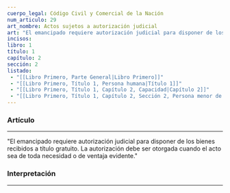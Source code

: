```yaml
---
cuerpo_legal: Código Civil y Comercial de la Nación
num_articulo: 29
art_nombre: Actos sujetos a autorización judicial
art: "El emancipado requiere autorización judicial para disponer de los bienes recibidos a título gratuito. La autorización debe ser otorgada cuando el acto sea de toda necesidad o de ventaja evidente."
incisos: 
libro: 1
título: 1
capítulo: 2
sección: 2
listado:
 - "[[Libro Primero, Parte General|Libro Primero]]"
 - "[[Libro Primero, Título 1, Persona humana|Título 1]]"
 - "[[Libro Primero, Título 1, Capítulo 2, Capacidad|Capítulo 2]]"
 - "[[Libro Primero, Título 1, Capítulo 2, Sección 2, Persona menor de edad|Sección 2]]"
---
```

### Artículo
---
"El emancipado requiere autorización judicial para disponer de los bienes recibidos a título gratuito. La autorización debe ser otorgada cuando el acto sea de toda necesidad o de ventaja evidente."


### Interpretación
---

